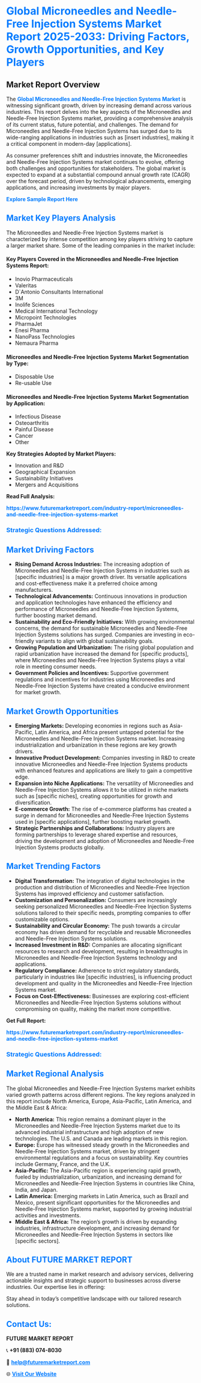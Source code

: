 <h1 style="color: #007BFF;">Global Microneedles and Needle-Free Injection Systems Market Report 2025-2033: Driving Factors, Growth Opportunities, and Key Players</h1>

<section id="overview">
<h2>Market Report Overview</h2>
<p>The <a href="https://www.futuremarketreport.com/industry-report/microneedles-and-needle-free-injection-systems-market" style="color: #007BFF; text-decoration: none;"><strong>Global Microneedles and Needle-Free Injection Systems Market</strong></a> is witnessing significant growth, driven by increasing demand across various industries. This report delves into the key aspects of the Microneedles and Needle-Free Injection Systems market, providing a comprehensive analysis of its current status, future potential, and challenges. The demand for Microneedles and Needle-Free Injection Systems has surged due to its wide-ranging applications in industries such as [insert industries], making it a critical component in modern-day [applications].</p>
<p>As consumer preferences shift and industries innovate, the Microneedles and Needle-Free Injection Systems market continues to evolve, offering both challenges and opportunities for stakeholders. The global market is expected to expand at a substantial compound annual growth rate (CAGR) over the forecast period, driven by technological advancements, emerging applications, and increasing investments by major players.</p>
</section>

<section id="overview">
<p><a href="https://www.futuremarketreport.com/request-sample/reportId=78468" style="color: #007BFF; text-decoration: none;"><strong>Explore Sample Report Here</strong></a></p>
</section>

<section id="key-players">
<h2 style="color: #007BFF;">Market Key Players Analysis</h2>
<p>The Microneedles and Needle-Free Injection Systems market is characterized by intense competition among key players striving to capture a larger market share. Some of the leading companies in the market include:</p>
<h4>Key Players Covered in the Microneedles and Needle-Free Injection Systems Report:</h4>
<ul><li>Inovio Pharmaceuticals</li><li>Valeritas</li><li>D`Antonio Consultants International</li><li>3M</li><li>Inolife Sciences</li><li>Medical International Technology</li><li>Micropoint Technologies</li><li>PharmaJet</li><li>Enesi Pharma</li><li>NanoPass Technologies</li><li>Nemaura Pharma</li></ul>
<h4>Microneedles and Needle-Free Injection Systems Market Segmentation by Type:</h4>
<ul><li>Disposable Use</li><li>Re-usable Use</li></ul>

<h4>Microneedles and Needle-Free Injection Systems Market Segmentation by Application:</h4>
<ul><li>Infectious Disease</li><li>Osteoarthritis</li><li>Painful Disease</li><li>Cancer</li><li>Other</li></ul>
<p><strong>Key Strategies Adopted by Market Players:</strong></p>
<ul>
<li>Innovation and R&D</li>
<li>Geographical Expansion</li>
<li>Sustainability Initiatives</li>
<li>Mergers and Acquisitions</li>
</ul>
</section>

<section>
<p><strong>Read Full Analysis: </strong></p><a href="https://www.futuremarketreport.com/industry-report/microneedles-and-needle-free-injection-systems-market" style="color: #007BFF; text-decoration: none;"><strong>https://www.futuremarketreport.com/industry-report/microneedles-and-needle-free-injection-systems-market</strong></a>
<h3 style="color: #007BFF;">Strategic Questions Addressed:</h3>
</section>

<section id="driving-factors">
<h2 style="color: #007BFF;">Market Driving Factors</h2>
<ul>
<li><strong>Rising Demand Across Industries:</strong> The increasing adoption of Microneedles and Needle-Free Injection Systems in industries such as [specific industries] is a major growth driver. Its versatile applications and cost-effectiveness make it a preferred choice among manufacturers.</li>
<li><strong>Technological Advancements:</strong> Continuous innovations in production and application technologies have enhanced the efficiency and performance of Microneedles and Needle-Free Injection Systems, further boosting market demand.</li>
<li><strong>Sustainability and Eco-Friendly Initiatives:</strong> With growing environmental concerns, the demand for sustainable Microneedles and Needle-Free Injection Systems solutions has surged. Companies are investing in eco-friendly variants to align with global sustainability goals.</li>
<li><strong>Growing Population and Urbanization:</strong> The rising global population and rapid urbanization have increased the demand for [specific products], where Microneedles and Needle-Free Injection Systems plays a vital role in meeting consumer needs.</li>
<li><strong>Government Policies and Incentives:</strong> Supportive government regulations and incentives for industries using Microneedles and Needle-Free Injection Systems have created a conducive environment for market growth.</li>
</ul>
</section>

<section id="growth-opportunities">
<h2 style="color: #007BFF;">Market Growth Opportunities</h2>
<ul>
<li><strong>Emerging Markets:</strong> Developing economies in regions such as Asia-Pacific, Latin America, and Africa present untapped potential for the Microneedles and Needle-Free Injection Systems market. Increasing industrialization and urbanization in these regions are key growth drivers.</li>
<li><strong>Innovative Product Development:</strong> Companies investing in R&D to create innovative Microneedles and Needle-Free Injection Systems products with enhanced features and applications are likely to gain a competitive edge.</li>
<li><strong>Expansion into Niche Applications:</strong> The versatility of Microneedles and Needle-Free Injection Systems allows it to be utilized in niche markets such as [specific niches], creating opportunities for growth and diversification.</li>
<li><strong>E-commerce Growth:</strong> The rise of e-commerce platforms has created a surge in demand for Microneedles and Needle-Free Injection Systems used in [specific applications], further boosting market growth.</li>
<li><strong>Strategic Partnerships and Collaborations:</strong> Industry players are forming partnerships to leverage shared expertise and resources, driving the development and adoption of Microneedles and Needle-Free Injection Systems products globally.</li>
</ul>
</section>

<section id="trending-factors">
<h2 style="color: #007BFF;">Market Trending Factors</h2>
<ul>
<li><strong>Digital Transformation:</strong> The integration of digital technologies in the production and distribution of Microneedles and Needle-Free Injection Systems has improved efficiency and customer satisfaction.</li>
<li><strong>Customization and Personalization:</strong> Consumers are increasingly seeking personalized Microneedles and Needle-Free Injection Systems solutions tailored to their specific needs, prompting companies to offer customizable options.</li>
<li><strong>Sustainability and Circular Economy:</strong> The push towards a circular economy has driven demand for recyclable and reusable Microneedles and Needle-Free Injection Systems solutions.</li>
<li><strong>Increased Investment in R&D:</strong> Companies are allocating significant resources to research and development, resulting in breakthroughs in Microneedles and Needle-Free Injection Systems technology and applications.</li>
<li><strong>Regulatory Compliance:</strong> Adherence to strict regulatory standards, particularly in industries like [specific industries], is influencing product development and quality in the Microneedles and Needle-Free Injection Systems market.</li>
<li><strong>Focus on Cost-Effectiveness:</strong> Businesses are exploring cost-efficient Microneedles and Needle-Free Injection Systems solutions without compromising on quality, making the market more competitive.</li>
</ul>
</section>

<section>
<p><strong>Get Full Report: </strong></p><a href="https://www.futuremarketreport.com/industry-report/microneedles-and-needle-free-injection-systems-market" style="color: #007BFF; text-decoration: none;"><strong>https://www.futuremarketreport.com/industry-report/microneedles-and-needle-free-injection-systems-market</strong></a>
<h3 style="color: #007BFF;">Strategic Questions Addressed:</h3>
</section>


<section id="regional-analysis">
<h2 style="color: #007BFF;">Market Regional Analysis</h2>
<p>The global Microneedles and Needle-Free Injection Systems market exhibits varied growth patterns across different regions. The key regions analyzed in this report include North America, Europe, Asia-Pacific, Latin America, and the Middle East & Africa:</p>
<ul>
<li><strong>North America:</strong> This region remains a dominant player in the Microneedles and Needle-Free Injection Systems market due to its advanced industrial infrastructure and high adoption of new technologies. The U.S. and Canada are leading markets in this region.</li>
<li><strong>Europe:</strong> Europe has witnessed steady growth in the Microneedles and Needle-Free Injection Systems market, driven by stringent environmental regulations and a focus on sustainability. Key countries include Germany, France, and the U.K.</li>
<li><strong>Asia-Pacific:</strong> The Asia-Pacific region is experiencing rapid growth, fueled by industrialization, urbanization, and increasing demand for Microneedles and Needle-Free Injection Systems in countries like China, India, and Japan.</li>
<li><strong>Latin America:</strong> Emerging markets in Latin America, such as Brazil and Mexico, present significant opportunities for the Microneedles and Needle-Free Injection Systems market, supported by growing industrial activities and investments.</li>
<li><strong>Middle East & Africa:</strong> The region’s growth is driven by expanding industries, infrastructure development, and increasing demand for Microneedles and Needle-Free Injection Systems in sectors like [specific sectors].</li>
</ul>
</section>

<footer>
<h2 style="color: #007BFF;">About FUTURE MARKET REPORT</h2>
<p>We are a trusted name in market research and advisory services, delivering actionable insights and strategic support to businesses across diverse industries. Our expertise lies in offering:</p>

<p>Stay ahead in today’s competitive landscape with our tailored research solutions.</p>

<h2 style="color: #007BFF;">Contact Us:</h2>
<p><strong>FUTURE MARKET REPORT</strong></p>
<p>📞 <strong>+91 (883) 074-8030</strong></p>
<p>📧 <strong><a href="mailto:help@futuremarketreport.com" style="color: #007BFF;">help@futuremarketreport.com</a></strong></p>
<p>🌐 <strong><a href="https://www.futuremarketreport.com/" style="color: #007BFF;">Visit Our Website</a></strong></p>
</footer>